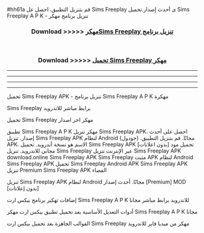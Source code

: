 #hh61a قم بتنزيل التطبيق. احصل عل Sims Freeplay  ى أحدث إصدار.تحميل Sims Freeplay  A P K - تنزيل برنامج مهكر



<div align="center">
<h3>Download >>>>> <a href="https://ar-sites.web.app/?ar= Sims Freeplay ">مهكرSims Freeplay  تنزيل برنامج</a></h3><br>

<h3>Download >>>>> <a href="https://ar-sites.web.app/?ar= Sims Freeplay ">تحميل Sims Freeplay  مهكر</a></h3>
</div>


----------------------------------------------------------

----------------------------------------------------------

----------------------------------------------------------

----------------------------------------------------------


تحميل Sims Freeplay  APK - تنزيل برنامج Sims Freeplay  A P K مهكرة

Sims Freeplay  برابط مباشر للاندرويد

تحميل Sims Freeplay  مهكر اخر اصدار

تطبيق Sims Freeplay  A P K مهكر
تنزيل Sims Freeplay  APK. احصل على أحدث إصدار.
تنزيل Sims Freeplay  APK لنظام Android مجانًا.
قم بتنزيل التطبيق. {جودول} APK. الاسم هو نسخة أندرويد.
تحميل Sims Freeplay  APK [بدون اعلانات]
تحميل مود مجاني للاندرويد.
تنزيل Sims Freeplay  عبر الإنترنت
تنزيل Sims Freeplay  APK
download.online Sims Freeplay  APK
Sims Freeplay  مثبت APK لنظام Android
Sims Freeplay  APK
تحميل Sims Freeplay  Android APK
Sims Freeplay  APK تنزيل Premium
Sims Freeplay  APK الفضاء

تنزيل Sims Freeplay  APK لنظام Android مجانًا. أحدث إصدار [Premium] MOD [بدون إعلانات]

إضافات تهكير برنامج بيكس ارت Sims Freeplay  A P K للاندرويد برابط مباشر مجانا

أدوات التعديل الأساسية بعد تحميل تطبيق بيكس ارت مهكر Sims Freeplay  A P K مجانا

القوالب الجاهزة بعد تحميل بيكس ارت Sims Freeplay  مهكر من ميديا فاير للاندرويد



